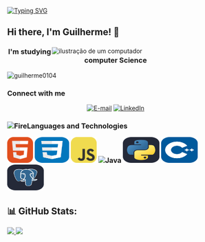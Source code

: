 [![Typing SVG](https://readme-typing-svg.herokuapp.com/?color=1E90FF&size=35&center=true&vCenter=true&width=1000&lines=HELLO,+My+name+is+Luis+Guilherme;I'm+20+years+old;I'm+from+Brazil;Computer+Science+Student;Data+Sience+Student;wanting+to+learn+more+and+more;Be+Welcome!+:%29)](https://git.io/typing-svg)


## Hi there, I'm Guilherme! 👋

<div>
<img src="https://github.com/user-attachments/assets/00e2eade-7f59-4202-bd6d-2e7cd06b8040" alt="ilustração de um computador" min-width="400px" max-width="400px" width="400px" align="right">
<h3 align="center">I'm studying computer Science</h3> 
<p align="left"> <img src="https://komarev.com/ghpvc/?username=guilherme0104&label=Profile%20views&color=0e75b6&style=flat" alt="guilherme0104"></p>
</div>

<h3 align="left">Connect with me</h3>
<div align="center"> 
  
[![E-mail](https://img.shields.io/badge/Gmail-D14836?style=for-the-badge&logo=gmail&logoColor=white)](mailto:luisxavierguilherme@gmail.com)
[![LinkedIn](https://img.shields.io/badge/LinkedIn-0077B5?style=for-the-badge&logo=linkedin&logoColor=white)](https://www.linkedin.com/in/luis-guilherme-034336324/)
</div>

<h3><img src="https://raw.githubusercontent.com/Tarikul-Islam-Anik/Animated-Fluent-Emojis/master/Emojis/Travel%20and%20places/Fire.png" alt="Fire" width="25" height="25" />Languages and Technologies<p align="center">
<p>
  <img alt="HTML" height="60" width="60" src="https://github.com/tandpfun/skill-icons/blob/main/icons/HTML.svg">
  <img alt="CSS" height="60" width="80" src="https://raw.githubusercontent.com/tandpfun/skill-icons/65dea6c4eaca7da319e552c09f4cf5a9a8dab2c8/icons/CSS.svg">
  <img alt="JavaScript" height="60" width="60" src="https://github.com/tandpfun/skill-icons/blob/main/icons/JavaScript.svg?short_path=991e506">
  <img alt="Java" height="60" width="85" src="https://skillicons.dev/icons?i=java">
  <img alt="Python" height="60" width="85" src="https://raw.githubusercontent.com/tandpfun/skill-icons/65dea6c4eaca7da319e552c09f4cf5a9a8dab2c8/icons/Python-Dark.svg">
  <img alt="C++" height="60" width="85" src="https://github.com/tandpfun/skill-icons/blob/main/icons/CPP.svg">
  <img alt="PorstgreeSQL" height="60" width="85" src="https://github.com/tandpfun/skill-icons/blob/main/icons/PostgreSQL-Dark.svg">

</p>

<!-- Status -->
## 📊 GitHub Stats: 
<div>
  <a href="https://github.com/guilherme0104">
    <img  height="180em" src="https://github-readme-stats.vercel.app/api?username=guilherme0104&show_icons=true&count_private=true&hide_border=true&title_color=CC6CE7&icon_color=00bfbf&text_color=c9d1d9&bg_color=0d1117"/> 
    <img  height="180em" src="https://github-readme-stats.vercel.app/api/top-langs/?username=guilherme0104&layout=compact&hide_border=true&title_color=CC6CE7&text_color=00bfbf&bg_color=0d1117" />
  </a>
</div>




